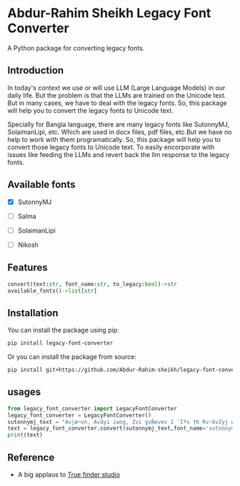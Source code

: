 # Abdur-Rahim Sheikh Legacy Font Converter

A Python package for converting legacy fonts.

## Introduction
In today's context we use or will use LLM (Large Language Models) in our daily life. But the problem is that the LLMs are trained on the Unicode text. But in many cases, we have to deal with the legacy fonts. So, this package will help you to convert the legacy fonts to Unicode text.

Specially for Bangla language, there are many legacy fonts like SutonnyMJ, SolaimanLipi, etc. Which are used in docx files, pdf files, etc.But we have no help to work with them programatically. So, this package will help you to convert those legacy fonts to Unicode text. To easily encorporate with issues like feeding the LLMs and revert back the llm response to the legacy fonts.

## Available fonts
- [x] SutonnyMJ
- [ ] Salma
- [ ] SolaimanLipi
- [ ] Nikosh


## Features
```python
convert(text:str, font_name:str, to_legacy:bool)->str
available_fonts()->list[str]
```
## Installation

You can install the package using pip:

```bash
pip install legacy-font-converter
```

Or you can install the package from source:

```bash
pip install git+https://github.com/Abdur-Rahim-sheikh/legacy-font-converter.git
```

## usages

```python
from legacy_font_converter import LegacyFontConverter
legacy_font_converter = LegacyFontConverter()
sutonnymj_text = "Avjø¬vn, Avãyi iwng, Zvi gvÑevev I ¯Íªx †K Rv›bvZyj wdi`vDm `vb Kiyb, Avgxb|"
text = legacy_font_converter.convert(sutonnymj_text,font_name='sutonnymj', to_legacy=False)
print(text)
```


## Reference
- A big applaus to [True finder studio](https://github.com/truefinderstudio)

